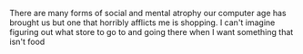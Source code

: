 There are many forms of social and mental atrophy our computer age has brought us but one that horribly afflicts me is shopping. I can't imagine figuring out what store to go to and going there when I want something that isn't food

